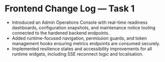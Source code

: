 # Frontend Change Log — Task 1

- Introduced an Admin Operations Console with real-time readiness dashboards, configuration snapshots, and maintenance notice
  tooling connected to the hardened backend endpoints.
- Added runtime-focused navigation, permission guards, and token management hooks ensuring metrics endpoints are consumed
  securely.
- Implemented resilience states and accessibility improvements for all runtime widgets, including SSE reconnect logic and
  localisation.
